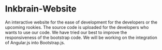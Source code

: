 # Inkbrain-Website
An interactive website for the ease of development for the developers or the upcoming rookies.
The source code is uploaded for the developers who wants to use our code.
We have tried our best to improve the responsiveness of the bootstrap code.
We will be working on the integration of Angular.js into Bootstrap.js.
